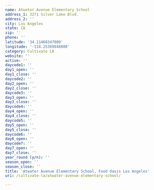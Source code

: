 ```yaml
---
name: Atwater Avenue Elementary School
address_1: 3271 Silver Lake Blvd.
address_2: ''
city: Los Angeles
state: CA
zip: ''
phone: ''
latitude: '34.11468347000'
longitude: '-118.25369848000'
category: Cultivate LA
website: ''
active: ''
daycode1: ''
day1_open: ''
day1_close: ''
daycode2: ''
day2_open: ''
day2_close: ''
daycode3: ''
day3_open: ''
day3_close: ''
daycode4: ''
day4_open: ''
day4_close: ''
daycode5: ''
day5_open: ''
day5_close: ''
daycode6: ''
day6_open: ''
daycode7: ''
day7_open: ''
day7_close: ''
year_round (y/n): ''
season_open: ''
season_close: ''
title: 'Atwater Avenue Elementary School, Food Oasis Los Angeles'
uri: /cultivate-la/atwater-avenue-elementary-school/

---
```

